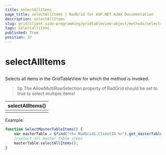 ```yaml
---
title: selectAllItems
page_title: selectAllItems | RadGrid for ASP.NET AJAX Documentation
description: selectAllItems
slug: grid/client-side-programming/gridtableview-object/methods/selectallitems
tags: selectallitems
published: True
position: 37
---
```


# selectAllItems



## 

Selects all items in the GridTableView for which the method is invoked.

>tip The AllowMultiRowSelection property of RadGrid should be set to true to select multiple items!
>



|  **selectAllItems()**  |
| ------ |
||

Example:

````JavaScript
function SelectMasterTableItems() {
    var masterTable = $find("<%= RadGrid1.ClientID %>").get_masterTableView();
    //select all master table items
    masterTable.selectAllItems();
}
````


